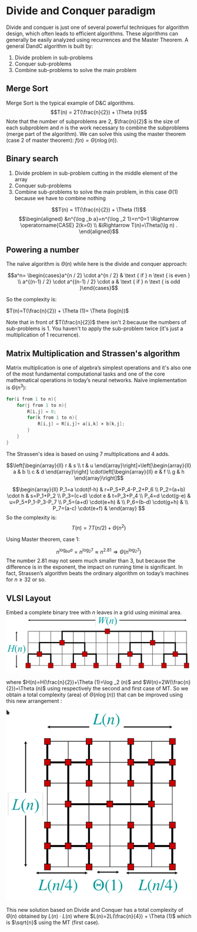 # Divide and Conquer paradigm 

Divide and conquer is just one of several powerful techniques for algorithm design, which often leads to efficient algorithms. These algorithms can generally be easily analyzed using recurrences and the Master Theorem. 
A general DandC algorithm is built by:

1. Divide problem in sub-problems
2. Conquer sub-problems
3. Combine sub-problems to solve the main problem

## Merge Sort

Merge Sort is the typical example of D&C algorithms.  
$$T(n) = 2T(\frac{n}{2}) + \Theta (n)$$
Note that the number of subproblems are 2, $\frac{n}{2}$ is the size of each subproblem and $n$ is the work necessary to combine the subproblems (merge part of the algorithm). 
We can solve this using the master theorem (case 2 of master theorem): $f(n)=\Theta (n \log (n))$. 

## Binary search

1. Divide problem in sub-problem cutting in the middle element of the array
2. Conquer sub-problems
3. Combine sub-problems to solve the main problem, in this case $\Theta (1)$ because we have to combine nothing

$$T(n) = 1T(\frac{n}{2}) + \Theta (1)$$
$$\begin{aligned}
&n^{\log _b a}=n^{\log _2 1}=n^0=1 \Rightarrow \operatorname{CASE} 2(k=0) \\
&\Rightarrow T(n)=\Theta(\lg n) .
\end{aligned}$$

## Powering a number 

The naïve algorithm is $\Theta(n)$ while here is the divide and conquer approach:

$$a^n= \begin{cases}a^{n / 2} \cdot a^{n / 2} & \text { if } n \text { is even } \\ a^{(n-1) / 2} \cdot a^{(n-1) / 2} \cdot a & \text { if } n \text { is odd }\end{cases}$$

So the complexity is:

$T(n)=T(\frac{n}{2}) + \Theta (1)= \Theta (log(n))$

Note that in front of $T(\frac{n}{2})$ there isn't 2:because the numbers of sub-problems is 1. You haven't to apply the sub-problem twice (it's just a multiplication of 1 recurrence). 

## Matrix Multiplication and Strassen's algorithm 

Matrix multiplication is one of algebra’s simplest operations and it's also one of the most fundamental computational tasks and one of the core mathematical operations in today’s neural networks. Naïve implementation is $\Theta (n^3)$:

```` C
for(i from 1 to n){
	for(j from 1 to n){
		R[i,j] = 0;
		for(k from 1 to n){
			R[i,j] = R[i,j]+ a[i,k] × b[k,j];
		}
	}
}
````

The Strassen's idea is based on using 7 multiplications and 4 adds.

$$\left[\begin{array}{ll}
r & s \\
t & u
\end{array}\right]=\left[\begin{array}{ll}
a & b \\
c & d
\end{array}\right] \cdot\left[\begin{array}{ll}
e & f \\
g & h
\end{array}\right]$$

$$\begin{array}{ll}
P_1=a \cdot(f-h) & r=P_5+P_4-P_2+P_6 \\
P_2=(a+b) \cdot h & s=P_1+P_2 \\
P_3=(c+d) \cdot e & t=P_3+P_4 \\
P_4=d \cdot(g-e) & u=P_5+P_1-P_3-P_7 \\
P_5=(a+d) \cdot(e+h) & \\
P_6=(b-d) \cdot(g+h) & \\
P_7=(a-c) \cdot(e+f) &
\end{array}
$$
So the complexity is:
$$T(n)=7 T(n / 2)+\Theta (n^2)$$

Using Master theorem, case 1: 

$$n^{\log _{b a} a}=n^{\log _2 7} \approx n^{2.81} \Rightarrow \Theta\left(n^{\log_2 7}\right)$$ 
The number $2.81$ may not seem much smaller than 3, but because the difference is in the exponent, the impact on running time is significant. In fact, Strassen’s algorithm beats the ordinary algorithm on today’s machines for $n \ge 32$ or so.

## VLSI Layout

Embed a complete binary tree with $n$ leaves in a grid using minimal area.
![](images/Pasted%20image%2020221104160403.png)

where $H(n)=H(\frac{n}{2})+\Theta (1)=\log _2 (n)$  and $W(n)=2W(\frac{n}{2})=\Theta (n)$ using respectively the second and first case of MT. 
So we obtain a total complexity (area) of $\Theta ( n \log (n))$ that can be improved using this new arrangement :

![](images/Pasted%20image%2020221104161538.png)

This new solution based on Divide and Conquer has a total complexity of $\Theta (n)$ obtained by $L(n) \cdot L(n)$ where $L(n)=2L(\frac{n}{4}) + \Theta (1)$ which is $\sqrt{n}$ using the MT (first case). 


